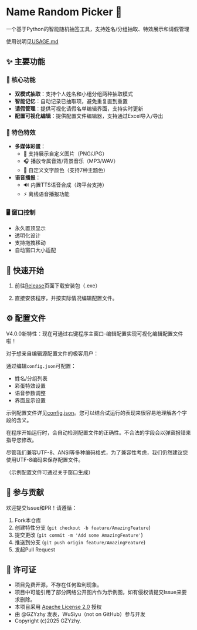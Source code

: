 # Name Random Picker 🎲

一个基于Python的智能随机抽签工具，支持姓名/分组抽取、特效展示和请假管理

使用说明见[USAGE.md](https://github.com/GZYZhy/Name-Random-Picker/blob/main/USAGE.md)

## ✨ 主要功能

### 🎯 核心功能
- **双模式抽取**：支持个人姓名和小组分组两种抽取模式
- **智能记忆**：自动记录已抽取项，避免重复直到重置
- **请假管理**：提供可视化请假名单编辑界面，支持实时更新
- **配置可视化编辑**：提供配置文件编辑器，支持通过Excel导入/导出

### 🎨 特色特效
- **多媒体彩蛋**：
  - 📸 支持展示自定义图片（PNG/JPG）
  - 🎧 播放专属音效/背景音乐（MP3/WAV）
  - 🎨 自定义文字颜色（支持7种主题色）
- **语音播报**：
  - 🔊 内置TTS语音合成（跨平台支持）
  - ⚡ 离线语音播报功能

### 🖥 窗口控制
- 永久置顶显示
- 透明化设计
- 支持拖拽移动
- 自动窗口大小适配

## 🚀 快速开始

1. 前往[Release](https://github.com/GZYZhy/Name-Random-Picker/releases)页面下载安装包（.exe）

2. 直接安装程序，并按实际情况编辑配置文件。

## ⚙️ 配置文件

V4.0.0新特性：现在可通过右键程序主窗口-编辑配置实现可视化编辑配置文件啦！

对于想亲自编辑源配置文件的极客用户：

通过编辑`config.json`可配置：
- 姓名/分组列表
- 彩蛋特效设置
- 语音参数调整
- 界面显示设置

示例配置文件详见[config.json](https://github.com/GZYZhy/Name-Random-Picker/blob/main/config.json)。您可以结合试运行的表现来很容易地理解各个字段的含义。

在程序开始运行时，会自动检测配置文件的正确性。不合法的字段会以弹窗报错来指导您修改。

尽管我们兼容UTF-8、ANSI等多种编码格式，为了兼容性考虑，我们仍然建议您使用UTF-8编码来保存配置文件。

（示例配置文件可通过关于窗口生成）

## 🤝 参与贡献
欢迎提交Issue和PR！请遵循：
1. Fork本仓库
2. 创建特性分支 (`git checkout -b feature/AmazingFeature`)
3. 提交更改 (`git commit -m 'Add some AmazingFeature'`)
4. 推送到分支 (`git push origin feature/AmazingFeature`)
5. 发起Pull Request

## 📄 许可证
- 项目免费开源，不存在任何盈利现象。
- 项目中可能引用了部分网络公开图片作为示例图，如有侵权请提交Issue来要求删除。
- 本项目采用 [Apache License 2.0](LICENSE) 授权
- 由 @GZYzhy 发表，WuSiyu（not on GitHub）参与开发
- Copyright (c)2025 GZYzhy.

